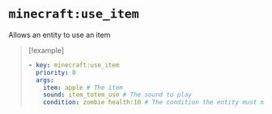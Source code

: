 # `minecraft:use_item`

Allows an entity to use an item

> [!example]
> ```yaml
> - key: minecraft:use_item
>   priority: 0
>   args:
>     item: apple # The item
>     sound: item_totem_use # The sound to play
>     condition: zombie health:10 # The condition the entity must match to use the item - takes an entity lookup string (eg requiring a certain amount of health)
> ```
